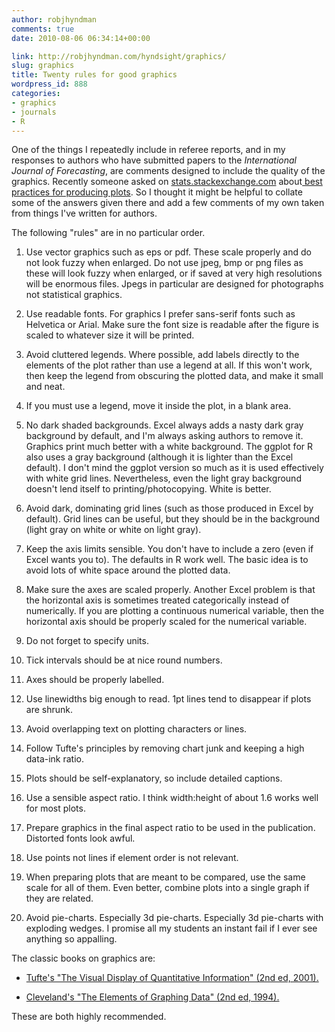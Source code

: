 ```yaml
---
author: robjhyndman
comments: true
date: 2010-08-06 06:34:14+00:00

link: http://robjhyndman.com/hyndsight/graphics/
slug: graphics
title: Twenty rules for good graphics
wordpress_id: 888
categories:
- graphics
- journals
- R
---
```


One of the things I repeatedly include in referee reports, and in my responses to authors who have submitted papers to the _International Journal of Forecasting_, are comments designed to include the quality of the graphics. Recently someone asked on [stats.stackexchange.com](http://stats.stackexchange.com) about[ best practices for producing plots](http://stats.stackexchange.com/questions/396/). So I thought it might be helpful to collate some of the answers given there and add a few comments of my own taken from things I've written for authors.

The following "rules" are in no particular order.




    
  1. Use vector graphics such as eps or pdf. These scale properly and do not look fuzzy when enlarged. Do not use jpeg, bmp or png files as these will look fuzzy when enlarged, or if saved at very high resolutions will be enormous files. Jpegs in particular are designed for photographs not statistical graphics.

    
  2. Use readable fonts. For graphics I prefer sans-serif fonts such as Helvetica or Arial. Make sure the font size is readable after the figure is scaled to whatever size it will be printed.

    
  3. Avoid cluttered legends. Where possible, add labels directly to the elements of the plot rather than use a legend at all. If this won't work, then keep the legend from obscuring the plotted data, and make it small and neat.

    
  4. If you must use a legend, move it inside the plot, in a blank area.

    
  5. No dark shaded backgrounds. Excel always adds a nasty dark gray background by default, and I'm always asking authors to remove it. Graphics print much better with a white background. The ggplot for R also uses a gray background (although it is lighter than the Excel default). I don't mind the ggplot version so much as it is used effectively with white grid lines. Nevertheless, even the light gray background doesn't lend itself to printing/photocopying. White is better.

    
  6. Avoid dark, dominating grid lines (such as those produced in Excel by default). Grid lines can be useful, but they should be in the background (light gray on white or white on light gray).

    
  7. Keep the axis limits sensible. You don't have to include a zero (even if Excel wants you to). The defaults in R work well. The basic idea is to avoid lots of white space around the plotted data.

    
  8. Make sure the axes are scaled properly. Another Excel problem is that the horizontal axis is sometimes treated categorically instead of numerically. If you are plotting a continuous numerical variable, then the horizontal axis should be properly scaled for the numerical variable.

    
  9. Do not forget to specify units.

    
  10. Tick intervals should be at nice round numbers.

    
  11. Axes should be properly labelled.

    
  12. Use linewidths big enough to read. 1pt lines tend to disappear if plots are shrunk.

    
  13. Avoid overlapping text on plotting characters or lines.

    
  14. Follow Tufte's principles by removing chart junk and keeping a high data-ink ratio.

    
  15. Plots should be self-explanatory, so include detailed captions.

    
  16. Use a sensible aspect ratio. I think width:height of about 1.6 works well for most plots.

    
  17. Prepare graphics in the final aspect ratio to be used in the publication. Distorted fonts look awful.

    
  18. Use points not lines if element order is not relevant.

    
  19. When preparing plots that are meant to be compared, use the same scale for all of them. Even better, combine plots into a single graph if they are related.


  20. Avoid pie-charts. Especially 3d pie-charts. Especially 3d pie-charts with exploding wedges. I promise all my students an instant fail if I ever see anything so appalling.


The classic books on graphics are:



  * [Tufte's "The Visual Display of Quantitative Information" (2nd ed, 2001).](http://amzn.com/0961392142/?tag=otexts-20)


  * [Cleveland's "The Elements of Graphing Data" (2nd ed, 1994).](http://amzn.com/0963488414/?tag=otexts-20)



These are both highly recommended.
